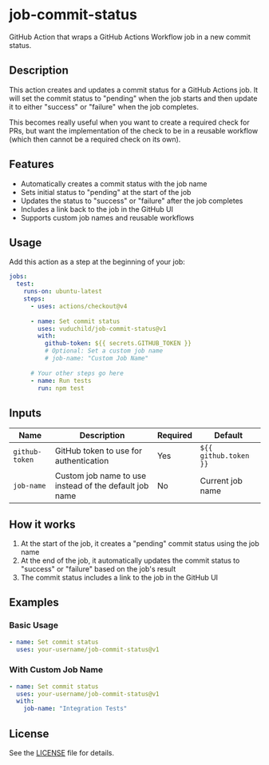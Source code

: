 # job-commit-status

GitHub Action that wraps a GitHub Actions Workflow job in a new commit status.

## Description

This action creates and updates a commit status for a GitHub Actions job. It will set the commit status to "pending" when the job starts and then update it to either "success" or "failure" when the job completes.

This becomes really useful when you want to create a required check for PRs, but want the implementation of the check to be in a reusable workflow (which then cannot be a required check on its own).

## Features

- Automatically creates a commit status with the job name
- Sets initial status to "pending" at the start of the job
- Updates the status to "success" or "failure" after the job completes
- Includes a link back to the job in the GitHub UI
- Supports custom job names and reusable workflows

## Usage

Add this action as a step at the beginning of your job:

```yaml
jobs:
  test:
    runs-on: ubuntu-latest
    steps:
      - uses: actions/checkout@v4
      
      - name: Set commit status
        uses: vuduchild/job-commit-status@v1
        with:
          github-token: ${{ secrets.GITHUB_TOKEN }}
          # Optional: Set a custom job name 
          # job-name: "Custom Job Name"
          
      # Your other steps go here
      - name: Run tests
        run: npm test
```

## Inputs

| Name | Description | Required | Default |
|------|-------------|----------|---------|
| `github-token` | GitHub token to use for authentication | Yes | `${{ github.token }}` |
| `job-name` | Custom job name to use instead of the default job name | No | Current job name |

## How it works

1. At the start of the job, it creates a "pending" commit status using the job name
2. At the end of the job, it automatically updates the commit status to "success" or "failure" based on the job's result
3. The commit status includes a link to the job in the GitHub UI

## Examples

### Basic Usage

```yaml
- name: Set commit status
  uses: your-username/job-commit-status@v1
```

### With Custom Job Name

```yaml
- name: Set commit status
  uses: your-username/job-commit-status@v1
  with:
    job-name: "Integration Tests"
```

## License

See the [LICENSE](LICENSE) file for details.
